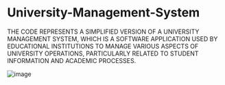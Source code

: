 # University-Management-System

THE CODE REPRESENTS A SIMPLIFIED VERSION OF A UNIVERSITY MANAGEMENT SYSTEM, WHICH IS A SOFTWARE APPLICATION USED BY EDUCATIONAL INSTITUTIONS TO MANAGE VARIOUS ASPECTS OF UNIVERSITY OPERATIONS, 
PARTICULARLY RELATED TO STUDENT INFORMATION AND ACADEMIC PROCESSES. 

![image](https://github.com/BeastAP69/University-Management-System/assets/128460601/3d4cb5f9-42d1-47a9-a4e7-336ff106e857)
